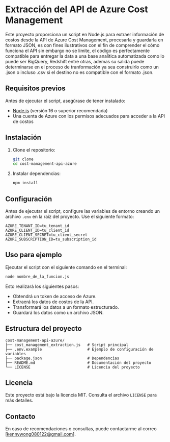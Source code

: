 # Extracción del API de Azure Cost Management

Este proyecto proporciona un script en Node.js para extraer información de costos desde la API de Azure Cost Management, procesarla y guardarla en formato JSON, es con fines ilustrativos con el fin de comprender el cómo funciona el API sin embargo no se limite, el código es perfectamente compatible para entregar la data a una base analítica automatizada como lo puede ser BigQuery, Redshift entre otras, ademas su salida puede determinarse en el proceso de tranformación ya sea construirlo como un .json o incluso .csv si el destino no es compatible con el formato .json.

## Requisitos previos

Antes de ejecutar el script, asegúrase de tener instalado:

- [Node.js](https://nodejs.org/) (versión 16 o superior recomendada)
- Una cuenta de Azure con los permisos adecuados para acceder a la API de costos

## Instalación

1. Clone el repositorio:

   ```sh
   git clone
   cd cost-management-api-azure
   ```

2. Instalar dependencias:

   ```sh
   npm install
   ```

## Configuración

Antes de ejecutar el script, configure las variables de entorno creando un archivo `.env` en la raíz del proyecto. Use el siguiente formato:

```
AZURE_TENANT_ID=tu_tenant_id
AZURE_CLIENT_ID=tu_client_id
AZURE_CLIENT_SECRET=tu_client_secret
AZURE_SUBSCRIPTION_ID=tu_subscription_id
```

## Uso para ejemplo

Ejecutar el script con el siguiente comando en el terminal:

```sh
node nombre_de_la_funcion.js
```

Esto realizará los siguientes pasos:

- Obtendrá un token de acceso de Azure.
- Extraerá los datos de costos de la API.
- Transformará los datos a un formato estructurado.
- Guardará los datos como un archivo JSON.

## Estructura del proyecto

```
cost-management-api-azure/
├── cost_management_extraction.js   # Script principal
├── .env.example                    # Ejemplo de configuración de variables
├── package.json                    # Dependencias
├── README.md                       # Documentación del proyecto
└── LICENSE                         # Licencia del proyecto
```

## Licencia

Este proyecto está bajo la licencia MIT. Consulta el archivo `LICENSE` para más detalles.

## Contacto

En caso de recomendaciones o consultas, puede contactarme al correo [[kennywong080122@gmail.com](mailto\:kennywong080122@gmail.com)].


